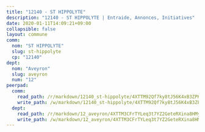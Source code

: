 ```yaml
---
title: "12140 - ST HIPPOLYTE"
description: "12140 - ST HIPPOLYTE | Entraide, Annonces, Initiatives"
date: 2020-01-11T14:09:21+09:00
collapsible: false
layout: commune
comm:
  nom: "ST HIPPOLYTE"
  slug: st-hippolyte
  cp: "12140"
dept:
  nom: "Aveyron"
  slug: aveyron
  num: "12"
peerpad:
  comm:
    read_path: /r/markdown/12140_st-hippolyte/4XTTM92Qf7ky8tJ56K4xB3ZPKqxfi9F2ULVMsdNjobEa1GmJK
    write_path: /w/markdown/12140_st-hippolyte/4XTTM92Qf7ky8tJ56K4xB3ZPKqxfi9F2ULVMsdNjobEa1GmJK-K3TgU4yJLdXPxP876G6tZUz9LtepTM4mzqybgetKrVSwavmeDYnuoVNCKoo7KsvLSp83cvyBBGtxUCbWacrEKQUHRuPrHeECfxLCW9qmjKveCo8HzN6tHk2ySHYmQYneZ3ubUeHh
  dept:
    read_path: /r/markdown/12_aveyron/4XTTM3CFrTYLeq3t7YZ2GeteRXina8HMy585xLdATaEm28gJq
    write_path: /w/markdown/12_aveyron/4XTTM3CFrTYLeq3t7YZ2GeteRXina8HMy585xLdATaEm28gJq-K3TgUfu3tdsvnJNzfCjLcQBm4uQ83gag77qnaAo9pjUvbpQyfAVAxJdyULKffeJFVcGHHVraYZNVQhiGBeBUKBFLy2Vr8dapgU6tQCmoJQ6dgnoqRGmK9bSxqhW9VArfxRuTPcgV
---
```


